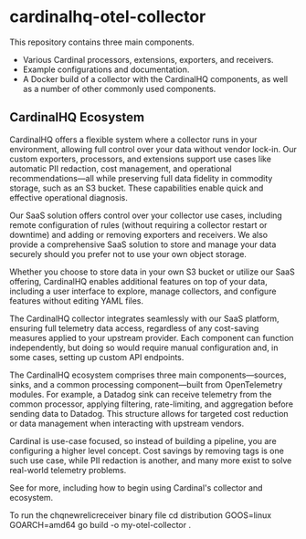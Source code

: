 # cardinalhq-otel-collector

This repository contains three main components.

* Various Cardinal processors, extensions, exporters, and receivers.
* Example configurations and documentation.
* A Docker build of a collector with the CardinalHQ components, as well as
  a number of other commonly used components.

## CardinalHQ Ecosystem

CardinalHQ offers a flexible system where a collector runs in your environment, allowing full control over your data without vendor lock-in. Our custom exporters, processors, and extensions support use cases like automatic PII redaction, cost management, and operational recommendations—all while preserving full data fidelity in commodity storage, such as an S3 bucket. These capabilities enable quick and effective operational diagnosis.

Our SaaS solution offers control over your collector use cases, including remote configuration
of rules (without requiring a collector restart or downtime) and adding or removing exporters and receivers.
We also provide a comprehensive SaaS solution to store and manage your data securely should you prefer
not to use your own object storage.

Whether you choose to store data in your own S3 bucket or utilize our SaaS offering, CardinalHQ enables additional features on top of your data, including a user interface to explore, manage collectors, and configure features without editing YAML files.

The CardinalHQ collector integrates seamlessly with our SaaS platform, ensuring full telemetry data access, regardless of any cost-saving measures applied to your upstream provider. Each component can function independently, but doing so would require manual configuration and, in some cases, setting up custom API endpoints.

The CardinalHQ ecosystem comprises three main components—sources, sinks, and a common processing component—built from OpenTelemetry modules. For example, a Datadog sink can receive telemetry from the common processor, applying filtering, rate-limiting, and aggregation before sending data to Datadog. This structure allows for targeted cost reduction or data management when interacting with upstream vendors.

Cardinal is use-case focused, so instead of building a pipeline, you are configuring a higher level concept.  Cost savings by removing tags is one such use case, while PII redaction is another, and many more exist to
solve real-world telemetry problems.

See <url here> for more, including how to begin using Cardinal's collector and ecosystem.

To run the chqnewrelicreceiver binary file 
cd distribution
GOOS=linux GOARCH=amd64 go build -o my-otel-collector .
